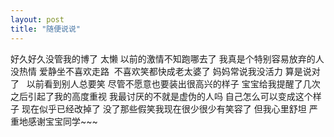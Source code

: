 ```yaml
---
layout: post
title: "随便说说"
---
```

好久好久没管我的博了 太懒
以前的激情不知跑哪去了
我真是个特别容易放弃的人
没热情 爱静坐不喜欢走路 
不喜欢笑都快成老太婆了
妈妈常说我没活力 算是说对了
 
以前看到别人总要笑
尽管不愿意也要装出很高兴的样子
宝宝给我提醒了几次之后引起了我的高度重视
我最讨厌的不就是虚伪的人吗
自己怎么可以变成这个样子
现在似乎已经改掉了
没了那些假笑我现在很少很少有笑容了
但我心里舒坦
严重地感谢宝宝同学~~~
 
 							
		
